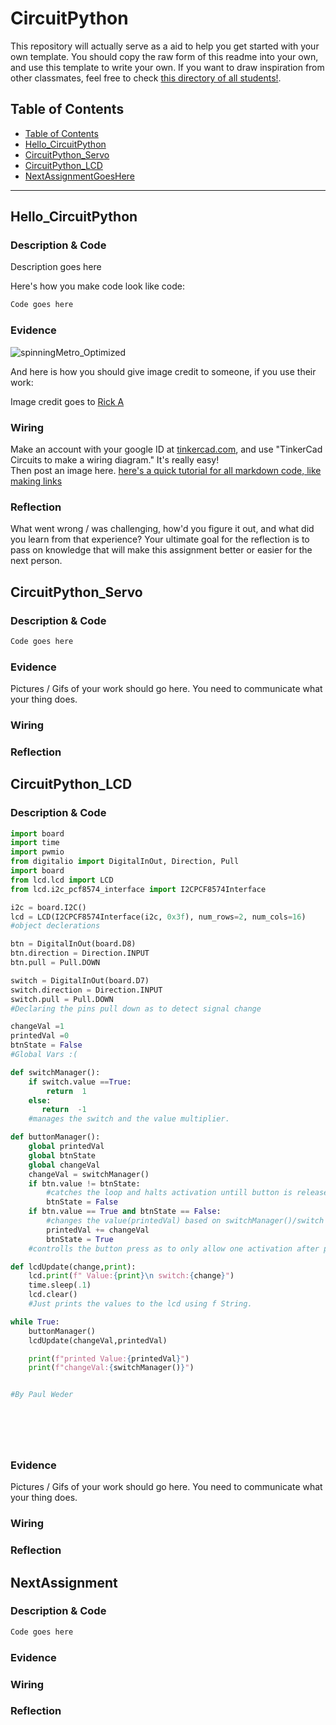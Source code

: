 # CircuitPython
This repository will actually serve as a aid to help you get started with your own template.  You should copy the raw form of this readme into your own, and use this template to write your own.  If you want to draw inspiration from other classmates, feel free to check [this directory of all students!](https://github.com/chssigma/Class_Accounts).
## Table of Contents
* [Table of Contents](#TableOfContents)
* [Hello_CircuitPython](#Hello_CircuitPython)
* [CircuitPython_Servo](#CircuitPython_Servo)
* [CircuitPython_LCD](#CircuitPython_LCD)
* [NextAssignmentGoesHere](#NextAssignment)
---

## Hello_CircuitPython

### Description & Code
Description goes here

Here's how you make code look like code:

```python
Code goes here

```


### Evidence


![spinningMetro_Optimized](https://user-images.githubusercontent.com/54641488/192549584-18285130-2e3b-4631-8005-0792c2942f73.gif)


And here is how you should give image credit to someone, if you use their work:

Image credit goes to [Rick A](https://www.youtube.com/watch?v=dQw4w9WgXcQ&scrlybrkr=8931d0bc)



### Wiring
Make an account with your google ID at [tinkercad.com](https://www.tinkercad.com/learn/circuits), and use "TinkerCad Circuits to make a wiring diagram."  It's really easy!  
Then post an image here.   [here's a quick tutorial for all markdown code, like making links](https://guides.github.com/features/mastering-markdown/)

### Reflection
What went wrong / was challenging, how'd you figure it out, and what did you learn from that experience?  Your ultimate goal for the reflection is to pass on knowledge that will make this assignment better or easier for the next person.




## CircuitPython_Servo

### Description & Code

```python
Code goes here

```

### Evidence

Pictures / Gifs of your work should go here.  You need to communicate what your thing does.

### Wiring

### Reflection




## CircuitPython_LCD

### Description & Code

```python
import board
import time
import pwmio
from digitalio import DigitalInOut, Direction, Pull
import board
from lcd.lcd import LCD
from lcd.i2c_pcf8574_interface import I2CPCF8574Interface

i2c = board.I2C()
lcd = LCD(I2CPCF8574Interface(i2c, 0x3f), num_rows=2, num_cols=16)
#object declerations 

btn = DigitalInOut(board.D8)
btn.direction = Direction.INPUT
btn.pull = Pull.DOWN

switch = DigitalInOut(board.D7)
switch.direction = Direction.INPUT
switch.pull = Pull.DOWN
#Declaring the pins pull down as to detect signal change 

changeVal =1
printedVal =0
btnState = False
#Global Vars :(

def switchManager():
    if switch.value ==True:
        return  1
    else:
       return  -1
    #manages the switch and the value multiplier.

def buttonManager():
    global printedVal
    global btnState
    global changeVal
    changeVal = switchManager()
    if btn.value != btnState:
        #catches the loop and halts activation untill button is released.
        btnState = False
    if btn.value == True and btnState == False:
        #changes the value(printedVal) based on switchManager()/switch
        printedVal += changeVal
        btnState = True
    #controlls the button press as to only allow one activation after press

def lcdUpdate(change,print):
    lcd.print(f" Value:{print}\n switch:{change}")
    time.sleep(.1)
    lcd.clear()
    #Just prints the values to the lcd using f String.

while True:
    buttonManager()
    lcdUpdate(changeVal,printedVal)

    print(f"printed Value:{printedVal}")
    print(f"changeVal:{switchManager()}")


#By Paul Weder
    
    





```

### Evidence

Pictures / Gifs of your work should go here.  You need to communicate what your thing does.

### Wiring

### Reflection





## NextAssignment

### Description & Code

```python
Code goes here

```

### Evidence

### Wiring

### Reflection

